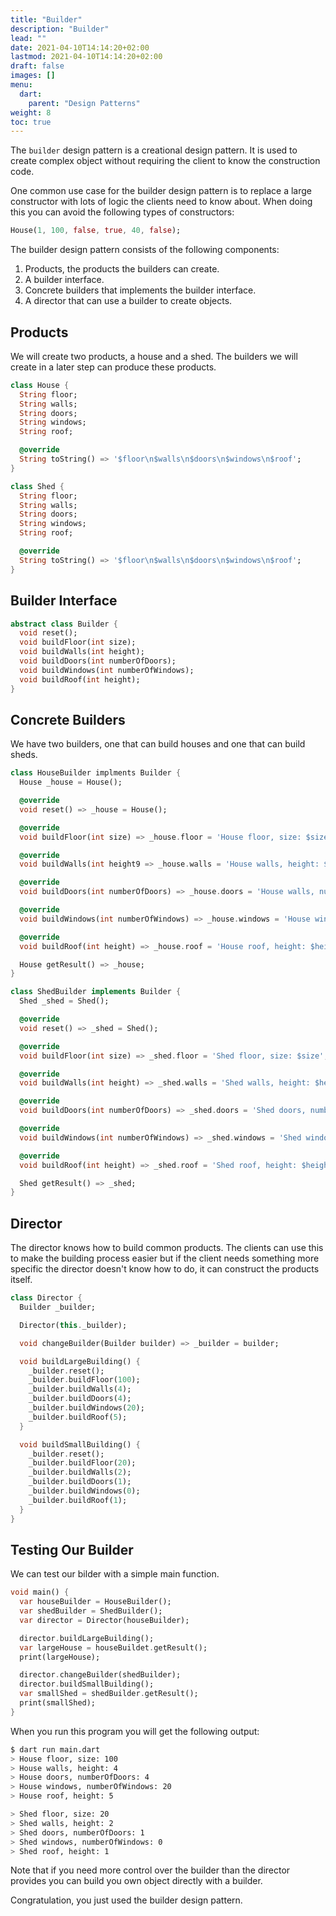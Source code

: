 ```yaml
---
title: "Builder"
description: "Builder"
lead: ""
date: 2021-04-10T14:14:20+02:00
lastmod: 2021-04-10T14:14:20+02:00
draft: false
images: []
menu: 
  dart:
    parent: "Design Patterns"
weight: 8
toc: true
---
```


The `builder` design pattern is a creational design pattern. It is used to create complex object without requiring the client to know the construction code.

One common use case for the builder design pattern is to replace a large constructor with lots of logic the clients need to know about. When doing this you can avoid the following types of constructors:

```dart
House(1, 100, false, true, 40, false);
```

The builder design pattern consists of the following components:

1. Products, the products the builders can create.
2. A builder interface.
3. Concrete builders that implements the builder interface.
4. A director that can use a builder to create objects.

## Products

We will create two products, a house and a shed. The builders we will create in a later step can produce these products.

```dart
class House {
  String floor;
  String walls;
  String doors;
  String windows;
  String roof;

  @override
  String toString() => '$floor\n$walls\n$doors\n$windows\n$roof';
}
```

```dart
class Shed {
  String floor;
  String walls;
  String doors;
  String windows;
  String roof;

  @override
  String toString() => '$floor\n$walls\n$doors\n$windows\n$roof';
}
```

## Builder Interface

```dart
abstract class Builder {
  void reset();
  void buildFloor(int size);
  void buildWalls(int height);
  void buildDoors(int numberOfDoors);
  void buildWindows(int numberOfWindows);
  void buildRoof(int height);
}
```

## Concrete Builders

We have two builders, one that can build houses and one that can build sheds.

```dart
class HouseBuilder implments Builder {
  House _house = House();

  @override
  void reset() => _house = House();

  @override
  void buildFloor(int size) => _house.floor = 'House floor, size: $size';

  @override
  void buildWalls(int height9 => _house.walls = 'House walls, height: $height';

  @override
  void buildDoors(int numberOfDoors) => _house.doors = 'House walls, numberOfDoors: $numberOfDoors';

  @override
  void buildWindows(int numberOfWindows) => _house.windows = 'House windows, numberOfWindows: $numberOfWindows';

  @override
  void buildRoof(int height) => _house.roof = 'House roof, height: $height';

  House getResult() => _house;
}
```

```dart
class ShedBuilder implements Builder {
  Shed _shed = Shed();

  @override
  void reset() => _shed = Shed();

  @override
  void buildFloor(int size) => _shed.floor = 'Shed floor, size: $size';

  @override
  void buildWalls(int height) => _shed.walls = 'Shed walls, height: $height';

  @override
  void buildDoors(int numberOfDoors) => _shed.doors = 'Shed doors, numberOfDoors: $numberOfDoors';

  @override
  void buildWindows(int numberOfWindows) => _shed.windows = 'Shed windows, numberOfWindows: $numberOfWindows';

  @override
  void buildRoof(int height) => _shed.roof = 'Shed roof, height: $height';

  Shed getResult() => _shed;
}
```

## Director

The director knows how to build common products. The clients can use this to make the building process easier but if the client needs something more specific the director doesn't know how to do, it can construct the products itself.

```dart
class Director {
  Builder _builder;

  Director(this._builder);

  void changeBuilder(Builder builder) => _builder = builder;

  void buildLargeBuilding() {
    _builder.reset();
    _builder.buildFloor(100);
    _builder.buildWalls(4);
    _builder.buildDoors(4);
    _builder.buildWindows(20);
    _builder.buildRoof(5);
  }

  void buildSmallBuilding() {
    _builder.reset();
    _builder.buildFloor(20);
    _builder.buildWalls(2);
    _builder.buildDoors(1);
    _builder.buildWindows(0);
    _builder.buildRoof(1);
  }
}
```

## Testing Our Builder

We can test our bilder with a simple main function.

```dart
void main() {
  var houseBuilder = HouseBuilder();
  var shedBuilder = ShedBuilder();
  var director = Director(houseBuilder);

  director.buildLargeBuilding();
  var largeHouse = houseBuildet.getResult();
  print(largeHouse);

  director.changeBuilder(shedBuilder);
  director.buildSmallBuilding();
  var smallShed = shedBuilder.getResult();
  print(smallShed);
}
```

When you run this program you will get the following output:

```sh
$ dart run main.dart
> House floor, size: 100
> House walls, height: 4
> House doors, numberOfDoors: 4
> House windows, numberOfWindows: 20
> House roof, height: 5

> Shed floor, size: 20
> Shed walls, height: 2
> Shed doors, numberOfDoors: 1
> Shed windows, numberOfWindows: 0
> Shed roof, height: 1
```

Note that if you need more control over the builder than the director provides you can build you own object directly with a builder.

Congratulation, you just used the builder design pattern.

